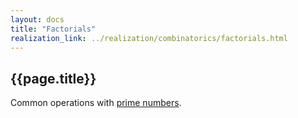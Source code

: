```yaml
---
layout: docs
title: "Factorials"
realization_link: ../realization/combinatorics/factorials.html
---
```


## {{page.title}}

Common operations with [prime numbers](https://en.wikipedia.org/wiki/Prime_number).